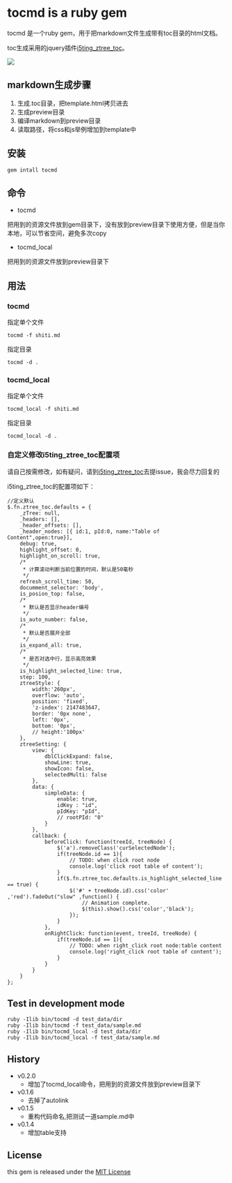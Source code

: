 # tocmd is a ruby gem

tocmd 是一个ruby gem，用于把markdown文件生成带有toc目录的html文档。

toc生成采用的jquery插件[i5ting_ztree_toc](https://github.com/i5ting/i5ting_ztree_toc)。

![](https://github.com/i5ting/i5ting_ztree_toc/raw/master/demo/3.png)

## markdown生成步骤

1. 生成.toc目录，把template.html拷贝进去
1. 生成preview目录
1. 编译markdown到preview目录
1. 读取路径，将css和js举例增加到template中


## 安装

	gem intall tocmd
	
## 命令

- tocmd 

把用到的资源文件放到gem目录下，没有放到preview目录下使用方便，但是当你本地，可以节省空间，避免多次copy

- tocmd_local

把用到的资源文件放到preview目录下

## 用法


### tocmd

指定单个文件

	tocmd -f shiti.md
	
指定目录

	tocmd -d .
	
### tocmd_local
	

指定单个文件

	tocmd_local -f shiti.md
	
指定目录

	tocmd_local -d .
	
### 自定义修改i5ting_ztree_toc配置项

请自己按需修改，如有疑问，请到[i5ting_ztree_toc](https://github.com/i5ting/i5ting_ztree_toc)去提issue，我会尽力回复的

i5ting_ztree_toc的配置项如下：

```
//定义默认
$.fn.ztree_toc.defaults = {
	_zTree: null,
	_headers: [],
	_header_offsets: [],
	_header_nodes: [{ id:1, pId:0, name:"Table of Content",open:true}],
	debug: true,
	highlight_offset: 0,
	highlight_on_scroll: true,
	/*
	 * 计算滚动判断当前位置的时间，默认是50毫秒
	 */
	refresh_scroll_time: 50,
	documment_selector: 'body',
	is_posion_top: false,
	/*
	 * 默认是否显示header编号
	 */
	is_auto_number: false,
	/*
	 * 默认是否展开全部
	 */	
	is_expand_all: true,
	/*
	 * 是否对选中行，显示高亮效果
	 */	
	is_highlight_selected_line: true,
	step: 100,
	ztreeStyle: {
		width:'260px',
		overflow: 'auto',
		position: 'fixed',
		'z-index': 2147483647,
		border: '0px none',
		left: '0px',
		bottom: '0px',
		// height:'100px'
	},
	ztreeSetting: {
		view: {
			dblClickExpand: false,
			showLine: true,
			showIcon: false,
			selectedMulti: false
		},
		data: {
			simpleData: {
				enable: true,
				idKey : "id",
				pIdKey: "pId",
				// rootPId: "0"
			}
		},
		callback: {
			beforeClick: function(treeId, treeNode) {
				$('a').removeClass('curSelectedNode');
				if(treeNode.id == 1){
					// TODO: when click root node
					console.log('click root table of content');
				}
				if($.fn.ztree_toc.defaults.is_highlight_selected_line == true) {
					$('#' + treeNode.id).css('color' ,'red').fadeOut("slow" ,function() {
					    // Animation complete.
						$(this).show().css('color','black');
					});
				}
			},
			onRightClick: function(event, treeId, treeNode) {
				if(treeNode.id == 1){
					// TODO: when right_click root node:table content
					console.log('right_click root table of content');
				}
			}
		}
	}
};
```

## Test  in development mode

	ruby -Ilib bin/tocmd -d test_data/dir
	ruby -Ilib bin/tocmd -f test_data/sample.md
	ruby -Ilib bin/tocmd_local -d test_data/dir
	ruby -Ilib bin/tocmd_local -f test_data/sample.md
	
## History

- v0.2.0
	- 增加了tocmd_local命令，把用到的资源文件放到preview目录下
- v0.1.6
	- 去掉了autolink
- v0.1.5
	- 重构代码命名,把测试一道sample.md中
- v0.1.4
	- 增加table支持

## License

this gem is released under the [MIT License](http://www.opensource.org/licenses/MIT)
